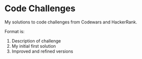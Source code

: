 # Code Challenges
My solutions to code challenges from Codewars and HackerRank.

Format is:

1. Description of challenge
2. My initial first solution
3. Improved and refined versions